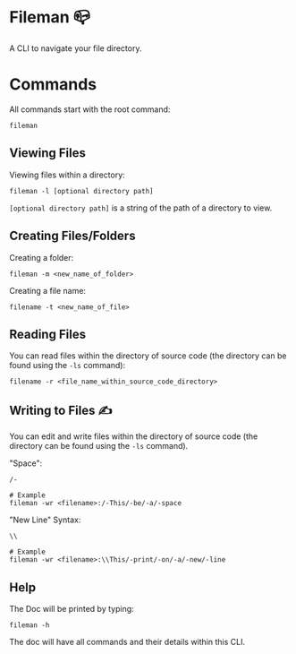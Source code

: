 # Fileman 📪

A CLI to navigate your file directory.

# Commands
All commands start with the root command:
```
fileman 
```

## Viewing Files

Viewing files within a directory:

```
fileman -l [optional directory path]
```
`[optional directory path]` is a string of the path of a directory to view.

## Creating Files/Folders

Creating a folder:
```
fileman -m <new_name_of_folder>
```
Creating a file name:
```
filename -t <new_name_of_file>
```

## Reading Files

You can read files within the directory of source code (the directory can be found using the `-ls` command):
```
filename -r <file_name_within_source_code_directory>
```

## Writing to Files ✍️

You can edit and write files within the directory of source code (the directory can be found using the `-ls` command).

"Space":
```
/-

# Example
fileman -wr <filename>:/-This/-be/-a/-space

```

"New Line" Syntax:
```
\\ 

# Example
fileman -wr <filename>:\\This/-print/-on/-a/-new/-line

```


## Help 

The Doc will be printed by typing:
```
fileman -h
```

The doc will have all commands and their details within this CLI.

    